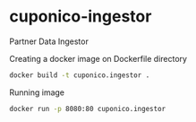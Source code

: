 # cuponico-ingestor
Partner Data Ingestor

Creating a docker image on Dockerfile directory
```bash
docker build -t cuponico.ingestor .
```

Running image
```bash
docker run -p 8080:80 cuponico.ingestor
```
